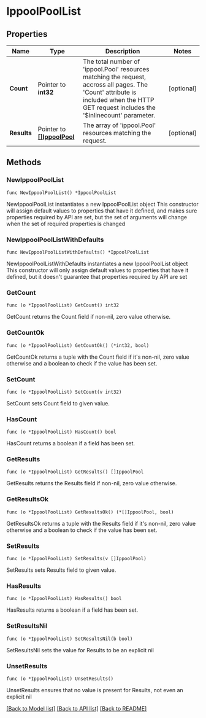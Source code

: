 # IppoolPoolList

## Properties

Name | Type | Description | Notes
------------ | ------------- | ------------- | -------------
**Count** | Pointer to **int32** | The total number of &#39;ippool.Pool&#39; resources matching the request, accross all pages. The &#39;Count&#39; attribute is included when the HTTP GET request includes the &#39;$inlinecount&#39; parameter. | [optional] 
**Results** | Pointer to [**[]IppoolPool**](ippool.Pool.md) | The array of &#39;ippool.Pool&#39; resources matching the request. | [optional] 

## Methods

### NewIppoolPoolList

`func NewIppoolPoolList() *IppoolPoolList`

NewIppoolPoolList instantiates a new IppoolPoolList object
This constructor will assign default values to properties that have it defined,
and makes sure properties required by API are set, but the set of arguments
will change when the set of required properties is changed

### NewIppoolPoolListWithDefaults

`func NewIppoolPoolListWithDefaults() *IppoolPoolList`

NewIppoolPoolListWithDefaults instantiates a new IppoolPoolList object
This constructor will only assign default values to properties that have it defined,
but it doesn't guarantee that properties required by API are set

### GetCount

`func (o *IppoolPoolList) GetCount() int32`

GetCount returns the Count field if non-nil, zero value otherwise.

### GetCountOk

`func (o *IppoolPoolList) GetCountOk() (*int32, bool)`

GetCountOk returns a tuple with the Count field if it's non-nil, zero value otherwise
and a boolean to check if the value has been set.

### SetCount

`func (o *IppoolPoolList) SetCount(v int32)`

SetCount sets Count field to given value.

### HasCount

`func (o *IppoolPoolList) HasCount() bool`

HasCount returns a boolean if a field has been set.

### GetResults

`func (o *IppoolPoolList) GetResults() []IppoolPool`

GetResults returns the Results field if non-nil, zero value otherwise.

### GetResultsOk

`func (o *IppoolPoolList) GetResultsOk() (*[]IppoolPool, bool)`

GetResultsOk returns a tuple with the Results field if it's non-nil, zero value otherwise
and a boolean to check if the value has been set.

### SetResults

`func (o *IppoolPoolList) SetResults(v []IppoolPool)`

SetResults sets Results field to given value.

### HasResults

`func (o *IppoolPoolList) HasResults() bool`

HasResults returns a boolean if a field has been set.

### SetResultsNil

`func (o *IppoolPoolList) SetResultsNil(b bool)`

 SetResultsNil sets the value for Results to be an explicit nil

### UnsetResults
`func (o *IppoolPoolList) UnsetResults()`

UnsetResults ensures that no value is present for Results, not even an explicit nil

[[Back to Model list]](../README.md#documentation-for-models) [[Back to API list]](../README.md#documentation-for-api-endpoints) [[Back to README]](../README.md)


